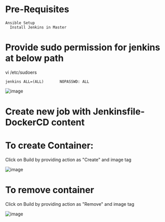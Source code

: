 # Pre-Requisites
    Ansible Setup 
      Install Jenkins in Master
# Provide sudo permission for jenkins at below path
  vi /etc/sudoers
  
    jenkins ALL=(ALL)       NOPASSWD: ALL
  ![image](https://user-images.githubusercontent.com/58024415/100513792-d5b18080-3195-11eb-9703-ad3f28479b22.png)
# Create new job with Jenkinsfile-DockerCD content
# To create Container:
  Click on Build by providing action as "Create" and image tag
  
  ![image](https://user-images.githubusercontent.com/58024415/100516985-92fba280-31ad-11eb-85de-aaed802772c4.png)
# To remove container
  Click on Build by providing action as "Remove" and image tag
  
  ![image](https://user-images.githubusercontent.com/58024415/100517035-fa195700-31ad-11eb-9d0c-1b1360ddb421.png)
